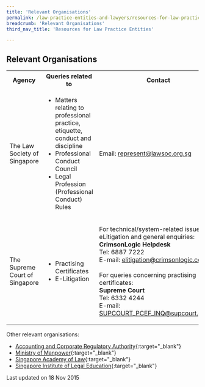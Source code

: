 ```yaml
---
title: 'Relevant Organisations'
permalink: /law-practice-entities-and-lawyers/resources-for-law-practice-entities/relevant-organisations/
breadcrumb: 'Relevant Organisations'
third_nav_title: 'Resources for Law Practice Entities'

---
```



<style> 
  table tr td ul li {font-size: 1rem;}
  table tr td p {font-size: 1rem;}
</style>

Relevant Organisations
---

<table>
  <tr>
    <th>
      Agency
    </th>
    <th>
      Queries related to
    </th>
    <th>
      Contact
    </th>
  </tr>
  <tr>
    <td>The Law Society of Singapore</td>
    <td>
      <ul>
        <li style="align-text: justify">Matters relating to professional practice, etiquette, conduct and discipline</li>
        <li style="align-text: justify">Professional Conduct Council</li>
        <li style="align-text: justify">Legal Profession (Professional Conduct) Rules</li>
      </ul>
    </td>
    <td>Email: <a href="mailto:represent@lawsoc.org.sg">represent@lawsoc.org.sg</a></td>
  </tr>
  <tr>
    <td>The Supreme Court of Singapore</td>
    <td>
      <ul>
        <li style="align-text: justify">Practising Certificates</li>
        <li style="align-text: justify">E-Litigation</li>
      </ul>
    </td>
    <td>
      <p style="align-text: justify">
      For technical/system-related issues in eLitigation and general enquiries:<br>
      <b>CrimsonLogic Helpdesk</b><br>Tel: 6887 7222<br>
      E-mail: <a href="mailto:elitigation@crimsonlogic.com">elitigation@crimsonlogic.com.sg</a><br><br>
      For queries concerning practising certificates:<br><b>
      Supreme Court</b><br>Tel: 6332 4244<br>
      E-mail: <a href="mailto:SUPCOURT_PCEF_INQ@supcourt.gov.sg">SUPCOURT_PCEF_INQ@supcourt.gov.sg</a>
      </p>
    </td>
  </tr>
</table>

Other relevant organisations:<br>
* [Accounting and Corporate Regulatory Authority](https://www.acra.gov.sg/home/){:target="_blank"}
* [Ministry of Manpower](https://www.mom.gov.sg/){:target="_blank"}
* [Singapore Academy of Law](https://www.sal.org.sg){:target="_blank"}
* [Singapore Institute of Legal Education](http://www.sile.edu.sg/index.php){:target="_blank"}

<p class="right-side-updated">Last updated on 18 Nov 2015</p> 
